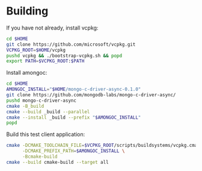 # Building

If you have not already, install vcpkg:

```bash
cd $HOME
git clone https://github.com/microsoft/vcpkg.git
VCPKG_ROOT=$HOME/vcpkg
pushd vcpkg && ./bootstrap-vcpkg.sh && popd
export PATH=$VCPKG_ROOT:$PATH
```

Install amongoc:

```bash
cd $HOME
AMONGOC_INSTALL="$HOME/mongo-c-driver-async-0.1.0"
git clone https://github.com/mongodb-labs/mongo-c-driver-async/
pushd mongo-c-driver-async
cmake -B_build 
cmake --build _build --parallel
cmake --install _build --prefix "$AMONGOC_INSTALL"
popd
```

Build this test client application:
```bash
cmake -DCMAKE_TOOLCHAIN_FILE=$VCPKG_ROOT/scripts/buildsystems/vcpkg.cmake \
      -DCMAKE_PREFIX_PATH=$AMONGOC_INSTALL \
      -Bcmake-build
cmake --build cmake-build --target all
```
